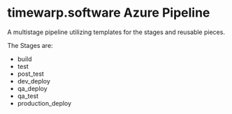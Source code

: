 # timewarp.software Azure Pipeline

A multistage pipeline utilizing templates for the stages and reusable pieces.

The Stages are:

* build
* test
* post_test
* dev_deploy
* qa_deploy
* qa_test
* production_deploy
